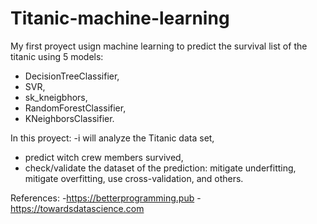 # Titanic-machine-learning
My first proyect usign machine learning to predict the survival list of the titanic using 5 models: 
- DecisionTreeClassifier,
-  SVR,
-  sk_kneigbhors,
-  RandomForestClassifier,
-  KNeighborsClassifier.


In this proyect: 
-i will analyze the Titanic data set, 
- predict witch crew members survived,
- check/validate the dataset of the prediction: mitigate underfitting, mitigate overfitting, use cross-validation, and others.







References: 
-https://betterprogramming.pub 
-https://towardsdatascience.com
